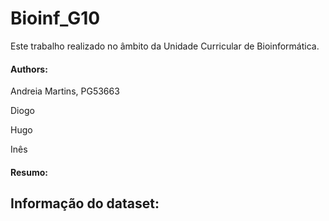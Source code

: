 # Bioinf_G10
Este trabalho realizado no âmbito da Unidade Curricular de Bioinformática.

#### Authors:
Andreia Martins, PG53663

Diogo

Hugo 

Inês

#### Resumo:

## Informação do dataset:
